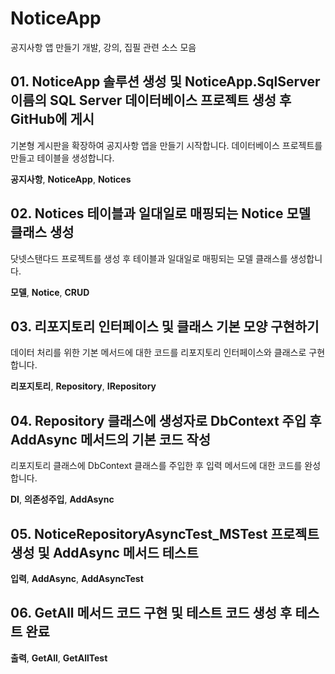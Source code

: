 # NoticeApp
공지사항 앱 만들기 개발, 강의, 집필 관련 소스 모음

## 01. NoticeApp 솔루션 생성 및 NoticeApp.SqlServer 이름의 SQL Server 데이터베이스 프로젝트 생성 후 GitHub에 게시

기본형 게시판을 확장하여 공지사항 앱을 만들기 시작합니다. 데이터베이스 프로젝트를 만들고 테이블을 생성합니다.

**공지사항**, __NoticeApp__, **Notices**

## 02. Notices 테이블과 일대일로 매핑되는 Notice 모델 클래스 생성

닷넷스탠다드 프로젝트를 생성 후 테이블과 일대일로 매핑되는 모델 클래스를 생성합니다.

**모델**, __Notice__, **CRUD**

## 03. 리포지토리 인터페이스 및 클래스 기본 모양 구현하기

데이터 처리를 위한 기본 메서드에 대한 코드를 리포지토리 인터페이스와 클래스로 구현합니다.

**리포지토리**, __Repository__, **IRepository**

## 04. Repository 클래스에 생성자로 DbContext 주입 후 AddAsync 메서드의 기본 코드 작성

리포지토리 클래스에 DbContext 클래스를 주입한 후 입력 메서드에 대한 코드를 완성합니다.

**DI**, __의존성주입__, **AddAsync**

## 05. NoticeRepositoryAsyncTest_MSTest 프로젝트 생성 및 AddAsync 메서드 테스트

**입력**, __AddAsync__, **AddAsyncTest**

## 06. GetAll 메서드 코드 구현 및 테스트 코드 생성 후 테스트 완료

**출력**, __GetAll__, **GetAllTest**


